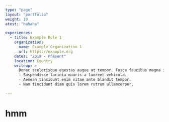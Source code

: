 ```yaml
---
type: "page"
layout: "portfolio"
weight: 10
atest: "hahaha"

experiences:
  - title: Example Role 1
    organization:
      name: Example Organization 1
      url: https://example.org
    dates: "2019 - Present"
    location: Country
    writeup: >
      Donec scelerisque egestas augue at tempor. Fusce faucibus magna in.
      - Suspendisse lacinia mauris a laoreet vehicula.
      - Aenean tincidunt enim vitae ante blandit tempor.
      - Nam tincidunt diam quis lorem rutrum ullamcorper.

---
```


# hmm

